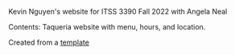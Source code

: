 Kevin Nguyen's website for ITSS 3390 Fall 2022 with Angela Neal

Contents: Taqueria website with menu, hours, and location.

Created from a [template](https://github.com/StartBootstrap/startbootstrap-modern-business)
